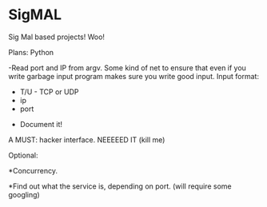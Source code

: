 # SigMAL

Sig Mal based projects! Woo!

Plans:
Python

-Read port and IP from argv. Some kind of net to ensure that even if you write garbage input program makes sure you write good input.
Input format:

* T/U - TCP or UDP
* ip
* port

- Document it!

A MUST:
hacker interface. NEEEEED IT (kill me)



Optional:

*Concurrency. 

*Find out what the service is, depending on port. (will require some googling)
